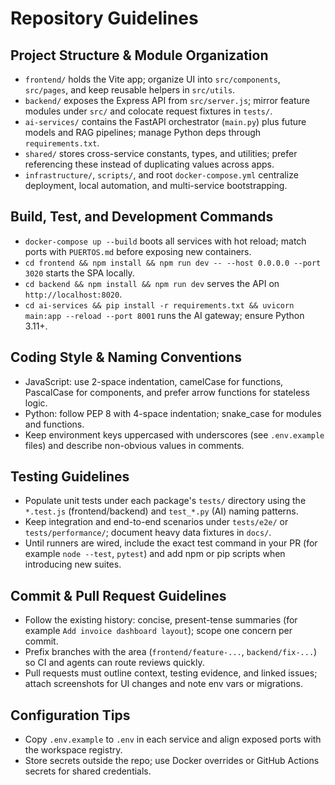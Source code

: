 # Repository Guidelines

## Project Structure & Module Organization
- `frontend/` holds the Vite app; organize UI into `src/components`, `src/pages`, and keep reusable helpers in `src/utils`.
- `backend/` exposes the Express API from `src/server.js`; mirror feature modules under `src/` and colocate request fixtures in `tests/`.
- `ai-services/` contains the FastAPI orchestrator (`main.py`) plus future models and RAG pipelines; manage Python deps through `requirements.txt`.
- `shared/` stores cross-service constants, types, and utilities; prefer referencing these instead of duplicating values across apps.
- `infrastructure/`, `scripts/`, and root `docker-compose.yml` centralize deployment, local automation, and multi-service bootstrapping.

## Build, Test, and Development Commands
- `docker-compose up --build` boots all services with hot reload; match ports with `PUERTOS.md` before exposing new containers.
- `cd frontend && npm install && npm run dev -- --host 0.0.0.0 --port 3020` starts the SPA locally.
- `cd backend && npm install && npm run dev` serves the API on `http://localhost:8020`.
- `cd ai-services && pip install -r requirements.txt && uvicorn main:app --reload --port 8001` runs the AI gateway; ensure Python 3.11+.

## Coding Style & Naming Conventions
- JavaScript: use 2-space indentation, camelCase for functions, PascalCase for components, and prefer arrow functions for stateless logic.
- Python: follow PEP 8 with 4-space indentation; snake_case for modules and functions.
- Keep environment keys uppercased with underscores (see `.env.example` files) and describe non-obvious values in comments.

## Testing Guidelines
- Populate unit tests under each package's `tests/` directory using the `*.test.js` (frontend/backend) and `test_*.py` (AI) naming patterns.
- Keep integration and end-to-end scenarios under `tests/e2e/` or `tests/performance/`; document heavy data fixtures in `docs/`.
- Until runners are wired, include the exact test command in your PR (for example `node --test`, `pytest`) and add npm or pip scripts when introducing new suites.

## Commit & Pull Request Guidelines
- Follow the existing history: concise, present-tense summaries (for example `Add invoice dashboard layout`); scope one concern per commit.
- Prefix branches with the area (`frontend/feature-...`, `backend/fix-...`) so CI and agents can route reviews quickly.
- Pull requests must outline context, testing evidence, and linked issues; attach screenshots for UI changes and note env vars or migrations.

## Configuration Tips
- Copy `.env.example` to `.env` in each service and align exposed ports with the workspace registry.
- Store secrets outside the repo; use Docker overrides or GitHub Actions secrets for shared credentials.
